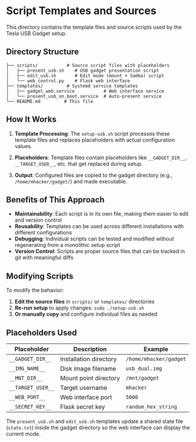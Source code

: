 # Script Templates and Sources

This directory contains the template files and source scripts used by the Tesla USB Gadget setup.

## Directory Structure

```
├── scripts/           # Source script files with placeholders
│   ├── present_usb.sh    # USB gadget presentation script
│   ├── edit_usb.sh       # Edit mode (mount + Samba) script
│   └── web_control.py    # Flask web interface
├── templates/         # Systemd service templates
│   ├── gadget_web.service           # Web interface service
│   └── present_usb_on_boot.service  # Auto-present service
└── README.md         # This file
```

## How It Works

1. **Template Processing**: The `setup-usb.sh` script processes these template files and replaces placeholders with actual configuration values.

2. **Placeholders**: Template files contain placeholders like `__GADGET_DIR__`, `__TARGET_USER__`, etc. that get replaced during setup.

3. **Output**: Configured files are copied to the gadget directory (e.g., `/home/mhacker/gadget/`) and made executable.

## Benefits of This Approach

- **Maintainability**: Each script is in its own file, making them easier to edit and version control
- **Reusability**: Templates can be used across different installations with different configurations  
- **Debugging**: Individual scripts can be tested and modified without regenerating from a monolithic setup script
- **Version Control**: Scripts are proper source files that can be tracked in git with meaningful diffs

## Modifying Scripts

To modify the behavior:

1. **Edit the source files** in `scripts/` or `templates/` directories
2. **Re-run setup** to apply changes: `sudo ./setup-usb.sh`
3. **Or manually copy** and configure individual files as needed

## Placeholders Used

| Placeholder | Description | Example |
|-------------|-------------|---------|
| `__GADGET_DIR__` | Installation directory | `/home/mhacker/gadget` |
| `__IMG_NAME__` | Disk image filename | `usb_dual.img` |
| `__MNT_DIR__` | Mount point directory | `/mnt/gadget` |
| `__TARGET_USER__` | Target username | `mhacker` |
| `__WEB_PORT__` | Web interface port | `5000` |
| `__SECRET_KEY__` | Flask secret key | `random_hex_string` |

The `present_usb.sh` and `edit_usb.sh` templates update a shared state file (`state.txt`) inside the gadget directory so the web interface can display the current mode.